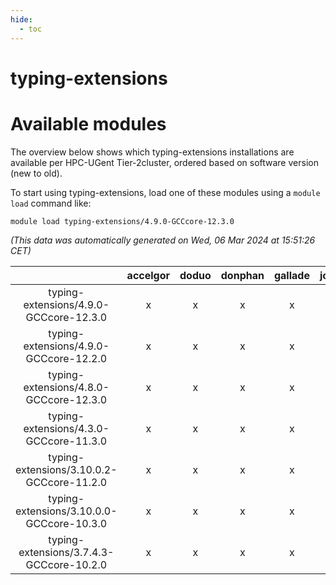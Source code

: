 ```yaml
---
hide:
  - toc
---
```


typing-extensions
=================

# Available modules


The overview below shows which typing-extensions installations are available per HPC-UGent Tier-2cluster, ordered based on software version (new to old).

To start using typing-extensions, load one of these modules using a `module load` command like:

```shell
module load typing-extensions/4.9.0-GCCcore-12.3.0
```

*(This data was automatically generated on Wed, 06 Mar 2024 at 15:51:26 CET)*  

| |accelgor|doduo|donphan|gallade|joltik|skitty|
| :---: | :---: | :---: | :---: | :---: | :---: | :---: |
|typing-extensions/4.9.0-GCCcore-12.3.0|x|x|x|x|x|x|
|typing-extensions/4.9.0-GCCcore-12.2.0|x|x|x|x|x|x|
|typing-extensions/4.8.0-GCCcore-12.3.0|x|x|x|x|x|x|
|typing-extensions/4.3.0-GCCcore-11.3.0|x|x|x|x|x|x|
|typing-extensions/3.10.0.2-GCCcore-11.2.0|x|x|x|x|x|x|
|typing-extensions/3.10.0.0-GCCcore-10.3.0|x|x|x|x|x|x|
|typing-extensions/3.7.4.3-GCCcore-10.2.0|x|x|x|x|x|x|
